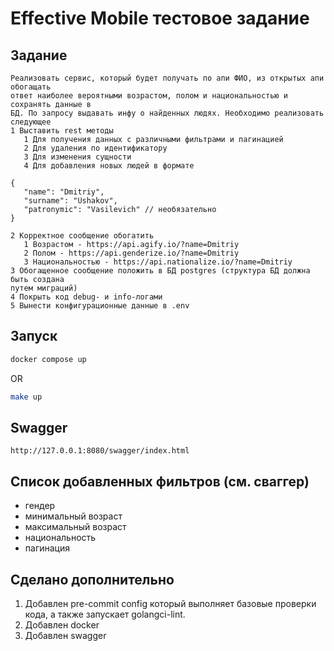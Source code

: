 # Effective Mobile тестовое задание

## Задание
```
Реализовать сервис, который будет получать по апи ФИО, из открытых апи обогащать
ответ наиболее вероятными возрастом, полом и национальностью и сохранять данные в
БД. По запросу выдавать инфу о найденных людях. Необходимо реализовать следующее
1 Выставить rest методы
   1 Для получения данных с различными фильтрами и пагинацией
   2 Для удаления по идентификатору
   3 Для изменения сущности
   4 Для добавления новых людей в формате

{
   "name": "Dmitriy",
   "surname": "Ushakov",
   "patronymic": "Vasilevich" // необязательно
}

2 Корректное сообщение обогатить
   1 Возрастом - https://api.agify.io/?name=Dmitriy
   2 Полом - https://api.genderize.io/?name=Dmitriy
   3 Национальностью - https://api.nationalize.io/?name=Dmitriy
3 Обогащенное сообщение положить в БД postgres (структура БД должна быть создана
путем миграций)
4 Покрыть код debug- и info-логами
5 Вынести конфигурационные данные в .env
```

## Запуск
```bash
docker compose up
```
OR
```bash
make up
```

## Swagger
```
http://127.0.0.1:8080/swagger/index.html
```

## Список добавленных фильтров (см. сваггер)
- гендер
- минимальный возраст
- максимальный возраст
- национальность
- пагинация

## Сделано дополнительно
1. Добавлен pre-commit config который выполняет базовые проверки кода, а также запускает golangci-lint.
2. Добавлен docker
3. Добавлен swagger